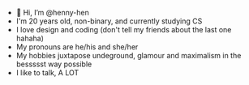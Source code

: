 - 👋 Hi, I’m @henny-hen
- I'm 20 years old, non-binary, and currently studying CS
- I love design and coding (don't tell my friends about the last one hahaha)
- My pronouns are he/his and she/her
- My hobbies juxtapose undeground, glamour and maximalism in the bessssst way possible
- I like to talk, A LOT
<!---
henny-hen/henny-hen is a ✨ special ✨ repository because its `README.md` (this file) appears on your GitHub profile.
You can click the Preview link to take a look at your changes.
--->
